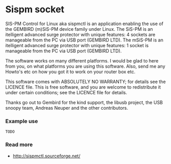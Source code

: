 # Sispm socket

SIS-PM Control for Linux aka sispmctl is an application enabling the use of the GEMBIRD (m)SiS-PM device family under Linux.
The  SiS-PM is an itelligent advanced surge protector with unique features: 4 sockets are manageable from the PC via USB port (GEMBIRD LTD).
The  mSiS-PM is an itelligent advanced surge protector with unique features: 1 socket is manageable from the PC via USB port (GEMBIRD LTD).

The software works on many different platforms. I would be glad to here from you, on what platforms you are using this software. Also, send me any Howto's etc on how you got it to work on your router box etc.

This software comes with ABSOLUTELY NO WARRANTY; for details see the LICENCE file. This is free software, and you are welcome to  redistribute it
under certain conditions; see the LICENCE file for details.

Thanks go out to Gembird  for the kind support, the libusb project, the USB snoopy team, Andreas Neuper and the other contributors.


### Example use

    TODO

### Read more

* http://sispmctl.sourceforge.net/